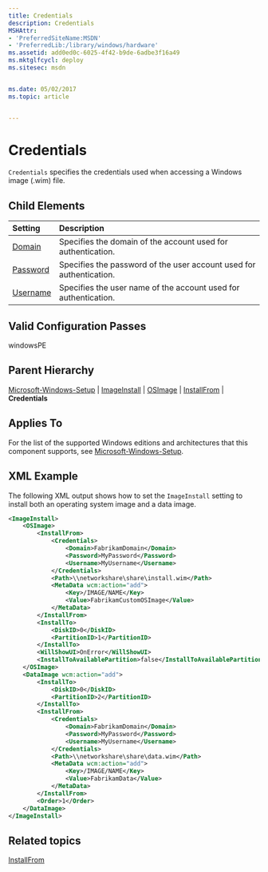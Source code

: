 ```yaml
---
title: Credentials
description: Credentials
MSHAttr:
- 'PreferredSiteName:MSDN'
- 'PreferredLib:/library/windows/hardware'
ms.assetid: add0ed0c-6025-4f42-b9de-6adbe3f16a49
ms.mktglfcycl: deploy
ms.sitesec: msdn


ms.date: 05/02/2017
ms.topic: article


---
```

# Credentials

`Credentials` specifies the credentials used when accessing a Windows image (.wim) file.

## Child Elements

| Setting                 | Description                                                                           |
|:------------------------|:--------------------------------------------------------------------------------------|
| [Domain](microsoft-windows-setup-imageinstall-osimage-installfrom-credentials-domain.md) | Specifies the domain of the account used for authentication. |
| [Password](microsoft-windows-setup-imageinstall-osimage-installfrom-credentials-password.md) | Specifies the password of the user account used for authentication. |
| [Username](microsoft-windows-setup-imageinstall-osimage-installfrom-credentials-username.md) | Specifies the user name of the account used for authentication. |

## Valid Configuration Passes

windowsPE

## Parent Hierarchy

[Microsoft-Windows-Setup](microsoft-windows-setup.md) | [ImageInstall](microsoft-windows-setup-imageinstall.md) | [OSImage](microsoft-windows-setup-imageinstall-osimage.md) | [InstallFrom](microsoft-windows-setup-imageinstall-osimage-installfrom.md) | **Credentials**

## Applies To

For the list of the supported Windows editions and architectures that this component supports, see [Microsoft-Windows-Setup](microsoft-windows-setup.md).

## XML Example

The following XML output shows how to set the `ImageInstall` setting to install both an operating system image and a data image.

```XML
<ImageInstall>
    <OSImage>
        <InstallFrom>
            <Credentials>
                <Domain>FabrikamDomain</Domain>
                <Password>MyPassword</Password>
                <Username>MyUsername</Username>
            </Credentials>
            <Path>\\networkshare\share\install.wim</Path>
            <MetaData wcm:action="add">
                <Key>/IMAGE/NAME</Key>
                <Value>FabrikamCustomOSImage</Value>
            </MetaData>
        </InstallFrom>
        <InstallTo>
            <DiskID>0</DiskID>
            <PartitionID>1</PartitionID>
        </InstallTo>
        <WillShowUI>OnError</WillShowUI>
        <InstallToAvailablePartition>false</InstallToAvailablePartition>
    </OSImage>
    <DataImage wcm:action="add">
        <InstallTo>
            <DiskID>0</DiskID>
            <PartitionID>2</PartitionID>
        </InstallTo>
        <InstallFrom>
            <Credentials>
                <Domain>FabrikamDomain</Domain>
                <Password>MyPassword</Password>
                <Username>MyUsername</Username>
            </Credentials>
            <Path>\\networkshare\share\data.wim</Path>
            <MetaData wcm:action="add">
                <Key>/IMAGE/NAME</Key>
                <Value>FabrikamData</Value>
            </MetaData>
        </InstallFrom>
        <Order>1</Order>
    </DataImage>
</ImageInstall>
```

## Related topics

[InstallFrom](microsoft-windows-setup-imageinstall-osimage-installfrom.md)
